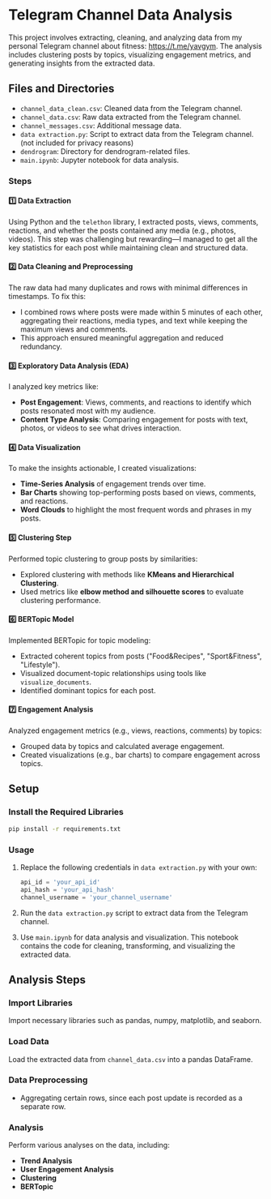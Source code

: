 # Telegram Channel Data Analysis

This project involves extracting, cleaning, and analyzing data from my personal Telegram channel about fitness: https://t.me/yavgym. The analysis includes clustering posts by topics, visualizing engagement metrics, and generating insights from the extracted data.

## Files and Directories

- `channel_data_clean.csv`: Cleaned data from the Telegram channel.
- `channel_data.csv`: Raw data extracted from the Telegram channel.
- `channel_messages.csv`: Additional message data.
- `data extraction.py`: Script to extract data from the Telegram channel. (not included for privacy reasons)
- `dendrogram`: Directory for dendrogram-related files.
- `main.ipynb`: Jupyter notebook for data analysis.

### Steps
#### 1️⃣ Data Extraction
Using Python and the `telethon` library, I extracted posts, views, comments, reactions, and whether the posts contained any media (e.g., photos, videos). This step was challenging but rewarding—I managed to get all the key statistics for each post while maintaining clean and structured data.

#### 2️⃣ Data Cleaning and Preprocessing
The raw data had many duplicates and rows with minimal differences in timestamps. To fix this:
- I combined rows where posts were made within 5 minutes of each other, aggregating their reactions, media types, and text while keeping the maximum views and comments.
- This approach ensured meaningful aggregation and reduced redundancy.

#### 3️⃣ Exploratory Data Analysis (EDA)
I analyzed key metrics like:
- **Post Engagement**: Views, comments, and reactions to identify which posts resonated most with my audience.
- **Content Type Analysis**: Comparing engagement for posts with text, photos, or videos to see what drives interaction.

#### 4️⃣ Data Visualization
To make the insights actionable, I created visualizations:
- **Time-Series Analysis** of engagement trends over time.
- **Bar Charts** showing top-performing posts based on views, comments, and reactions.
- **Word Clouds** to highlight the most frequent words and phrases in my posts.

#### 5️⃣ Clustering Step
Performed topic clustering to group posts by similarities:
- Explored clustering with methods like **KMeans and Hierarchical Clustering**.
- Used metrics like **elbow method and silhouette scores** to evaluate clustering performance.

#### 6️⃣ BERTopic Model
Implemented BERTopic for topic modeling:
- Extracted coherent topics from posts ("Food&Recipes", "Sport&Fitness", "Lifestyle").
- Visualized document-topic relationships using tools like `visualize_documents`.
- Identified dominant topics for each post.

#### 7️⃣ Engagement Analysis
Analyzed engagement metrics (e.g., views, reactions, comments) by topics:
- Grouped data by topics and calculated average engagement.
- Created visualizations (e.g., bar charts) to compare engagement across topics.


## Setup

### Install the Required Libraries

```bash
pip install -r requirements.txt
```

### Usage

1. Replace the following credentials in `data extraction.py` with your own:

   ```python
   api_id = 'your_api_id'
   api_hash = 'your_api_hash'
   channel_username = 'your_channel_username'
   ```

2. Run the `data extraction.py` script to extract data from the Telegram channel.

3. Use `main.ipynb` for data analysis and visualization. This notebook contains the code for cleaning, transforming, and visualizing the extracted data.

## Analysis Steps

### Import Libraries

Import necessary libraries such as pandas, numpy, matplotlib, and seaborn.

### Load Data

Load the extracted data from `channel_data.csv` into a pandas DataFrame.

### Data Preprocessing

- Aggregating certain rows, since each post update is recorded as a separate row.

### Analysis

Perform various analyses on the data, including:


- **Trend Analysis**
- **User Engagement Analysis**
- **Clustering**
- **BERTopic**
